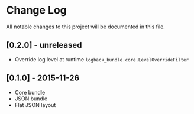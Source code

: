 # Change Log
All notable changes to this project will be documented in this file.

## [0.2.0] - unreleased
- Override log level at runtime  `logback_bundle.core.LevelOverrideFilter`


## [0.1.0] - 2015-11-26
- Core bundle
- JSON bundle
- Flat JSON layout

